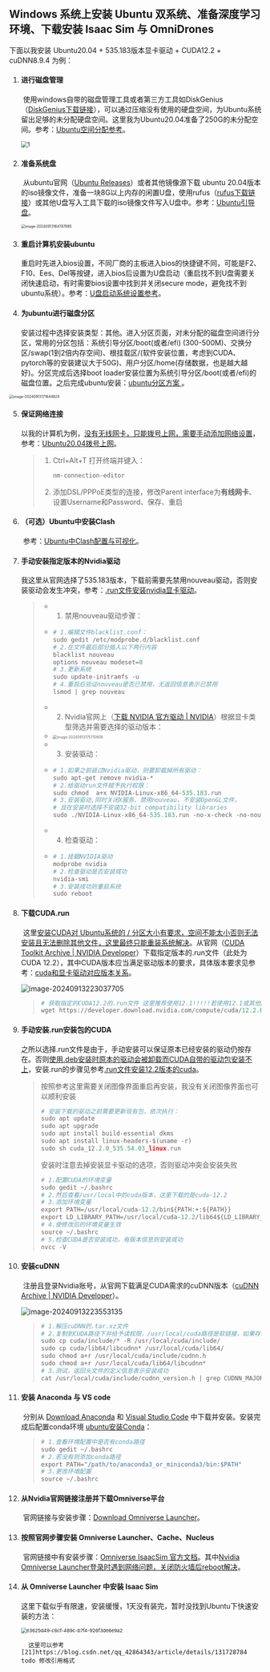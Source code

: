 ## Windows 系统上安装 Ubuntu 双系统、准备深度学习环境、下载安装 Isaac Sim 与 OmniDrones

下面以我安装 Ubuntu20.04 + 535.183版本显卡驱动 + CUDA12.2 + cuDNN8.9.4 为例：

1. #### **进行磁盘管理**

   ​		使用windows自带的磁盘管理工具或者第三方工具如DiskGenius（[DiskGenius下载链接][1]），可以通过压缩没有使用的硬盘空间，为Ubuntu系统留出足够的未分配硬盘空间。这里我为Ubuntu20.04准备了250G的未分配空间。参考：[Ubuntu空间分配参考][2]。

   <img src="pics/1.png" alt="1" style="zoom:80%;" />

2. #### **准备系统盘**

   ​		从ubuntu官网（[Ubuntu Releases][3]）或者其他镜像源下载 ubuntu 20.04版本的iso镜像文件，准备一块8G以上内存的闲置U盘，使用rufus（[rufus下载链接][4]）或其他U盘写入工具下载的iso镜像文件写入U盘中。参考：[Ubuntu引导盘][5]。

   <img src="pics/2.png" alt="image-20240913164747885" style="zoom:50%;" />

3. #### **重启计算机安装ubuntu**

   ​		重启时先进入bios设置，不同厂商的主板进入bios的快捷键不同，可能是F2、F10、Ees、Del等按键，进入bios后设置为U盘启动（重启找不到U盘需要关闭快速启动，有时需要bios设置中找到并关闭secure mode，避免找不到ubuntu系统）。参考：[U盘启动系统设置参考][6]。

4. #### **为ubuntu进行磁盘分区**

   ​		安装过程中选择安装类型：其他。进入分区页面，对未分配的磁盘空间进行分区，常用的分区包括：系统引导分区/boot(或者/efi) (300-500M)、交换分区/swap(1到2倍内存空间)、根挂载区/(软件安装位置，考虑到CUDA、pytorch等的安装建议大于50G)、用户分区/home(存储数据，也是越大越好)。分区完成后选择boot loader安装位置为系统引导分区/boot(或者/efi)的磁盘位置。之后完成ubuntu安装：[ubuntu分区方案 ][7]。

<img src="pics/3.png" alt="image-20240913171644824" style="zoom: 50%;" />

5. #### **保证网络连接**

   ​		以我的计算机为例，<u>没有无线网卡，只能拨号上网，需要手动添加网络设置</u>，参考：[Ubuntu20.04拨号上网][8]。

   > 1. Ctrl+Alt+T 打开终端并键入：
   >
   >    ```python
   >    nm-connection-editor
   >    ```
   >
   > 2. 添加DSL/PPPoE类型的连接，修改Parent interface为**有线网卡**、设置Username和Password、保存、重启

6. #### （可选）**Ubuntu中安装Clash**

   ​		参考：[Ubuntu中Clash配置与可视化][9]。

7. #### **手动安装指定版本的Nvidia驱动**

   ​		我这里从官网选择了535.183版本，下载前需要先禁用nouveau驱动，否则安装驱动会发生冲突，参考：[.run文件安装nvidia显卡驱动][10]。

   > - 1. 禁用nouveau驱动步骤：
   >
   > - ```python
   >   # 1.编辑文件blacklist.conf：
   >   sudo gedit /etc/modprobe.d/blacklist.conf	
   >   # 2.在文件最后部分插入以下两行内容
   >   blacklist nouveau
   >   options nouveau modeset=0
   >   # 3.更新系统
   >   sudo update-initramfs -u
   >   # 4.重启后验证nouveau是否已禁用，无返回信息表示已禁用
   >   lsmod | grep nouveau
   >   ```
   >
   > - 2. Nvidia官网上（[下载 NVIDIA 官方驱动 | NVIDIA][11]）根据显卡类型筛选并需要选择的驱动版本：
   >
   > - <img src="pics/4.png" alt="image-20240913175710808" style="zoom:50%;" />
   >
   > - 3. 安装驱动：
   >
   > - ```python
   >   # 1.如果之前装过Nvidia驱动，则要卸载掉所有驱动：
   >   sudo apt-get remove nvidia-*  
   >   # 2.给驱动run文件赋予执行权限：
   >   sudo chmod  a+x NVIDIA-Linux-x86_64-535.183.run
   >   # 3.安装驱动,同时关闭X服务、禁用nouveau、不安装OpenGL文件，
   >   # 且在安装时选择不安装32-bit compatibility libraries
   >   sudo ./NVIDIA-Linux-x86_64-535.183.run -no-x-check -no-nouveau-check -no-opengl-files 
   >   ```
   >
   > - 4. 检查驱动：
   >
   > - ```python
   >   # 1.挂载NVIDIA驱动
   >   modprobe nvidia
   >   # 2.检查驱动是否安装成功
   >   nvidia-smi
   >   # 3.安装成功则重启系统
   >   sudo reboot
   >   ```

8. #### **下载CUDA.run**

   ​		这里<u>安装CUDA对 Ubuntu系统的 / 分区大小有要求，空间不能太小否则无法安装且无法删除其他文件，这里最终只能重装系统解决</u>。从官网（[CUDA Toolkit Archive | NVIDIA Developer][12]）下载指定版本的.run文件（此处为CUDA 12.2），其中CUDA版本应当满足驱动版本的要求，具体版本要求见参考：[cuda和显卡驱动对应版本关系][13]。

   ![image-20240913223037705](pics/5.png)

   >```python
   ># 获取指定的CUDA12.2的.run文件 这里推荐使用12.1!!!!!若使用12.1或其他版本需要从官网找到run的下载步骤
   >wget https://developer.download.nvidia.com/compute/cuda/12.2.0/local_installers/cuda_12.2.0_535.54.03_linux.run 
   >```

9. #### **手动安装.run安装包的CUDA**

   ​		之所以选择.run文件是由于，手动安装可以保证原本已经安装的驱动仍按存在。否则<u>使用.deb安装时原本的驱动会被卸载而CUDA自带的驱动包安装不上</u>，安装.run的步骤见参考[.run文件安装12.2版本的cuda][14]。

   >按照参考这里需要关闭图像界面重启再安装，我没有关闭图像界面也可以顺利安装
   >
   >```python
   ># 安装下载的驱动之前需要更新现有包，依次执行：
   >sudo apt update
   >sudo apt upgrade
   >sudo apt install build-essential dkms
   >sudo apt install linux-headers-$(uname -r)
   >sudo sh cuda_12.2.0_535.54.03_linux.run
   >```
   >
   >安装时注意去掉安装显卡驱动的选项，否则驱动冲突会安装失败
   >
   >```python
   ># 1.配置CUDA的环境变量
   >sudo gedit ~/.bashrc
   ># 2.然后查看/usr/local中的cuda版本，这里下载的是cuda-12.2
   ># 3.添加环境变量
   >export PATH=/usr/local/cuda-12.2/bin${PATH:+:${PATH}}
   >export LD_LIBRARY_PATH=/usr/local/cuda-12.2/lib64${LD_LIBRARY_PATH:+:${LD_LIBRARY_PATH}}
   ># 4.使修改后的环境变量生效
   >source ~/.bashrc
   ># 5.检查CUDA是否安装成功，有版本信息则安装成功
   >nvcc -V
   >```

10. #### **安装cuDNN**

    ​		注册且登录Nvidia账号，从官网下载满足CUDA需求的cuDNN版本（[cuDNN Archive | NVIDIA Developer][15]）。

    ![image-20240913223553135](pics/6.png)

    >```python
    ># 1.解压cuDNN的.tar.xz文件
    ># 2.复制到CUDA路径下并给予读权限，/usr/local/cuda路径是软链接，如果存在多个cuda版本 可以指定为具体版本路径如/usr/local/cuda-12.1
    >sudo cp cuda/include/* -R /usr/local/cuda/include/ 
    >sudo cp cuda/lib64/libcudnn* /usr/local/cuda/lib64/ 
    >sudo chmod a+r /usr/local/cuda/include/cudnn.h 
    >sudo chmod a+r /usr/local/cuda/lib64/libcudnn*
    ># 3.测试，返回头文件的定义信息表示安装成功
    >cat /usr/local/cuda/include/cudnn_version.h | grep CUDNN_MAJOR -A 2
    >```

11. #### **安装 Anaconda 与 VS code**

    ​		分别从 [Download Anaconda][16] 和 [Visual Studio Code][17] 中下载并安装。安装完成后配置conda环境 [ubuntu安装Conda][18]：

    > ```python
    > # 1.查看环境配置中是否有conda路径
    > sudo gedit ~/.bashrc
    > # 2.若没有则添加conda路径
    > export PATH="/path/to/anaconda3_or_miniconda3/bin:$PATH"
    > # 3.更改环境配置
    > source ~/.bashrc
    > ```

12. #### **从Nvidia官网链接注册并下载Omniverse平台**

    ​		官网链接与安装步骤：[Download Omniverse Launcher][19]。

13. #### **按照官网步骤安装 Omniverse Launcher、Cache、Nucleus**

    ​		官网链接中有安装步骤：[Omniverse IsaacSim 官方文档][20]。其中<u>Nvidia Omniverse Launcher登录时遇到网络问题，关闭防火墙后reboot解决</u>。

14. #### **从 Omniverse Launcher 中安装 Isaac Sim** 

    ​		这里下载似乎有限速，安装缓慢，1天没有装完，暂时没找到Ubuntu下快速安装的方法：

    <img src="pics/7.png" alt="e3625d49-c6cf-489c-b7f4-926f3de6e9a2" style="zoom:67%;" />

          这里可以参考[21]https://blog.csdn.net/qq_42864343/article/details/131728784 todo 修改引用格式



[1]:https://www.diskgenius.com/	"DiskGenius下载链接"
[2]:https://blog.csdn.net/jy15246781299/article/details/133667186	"Ubuntu空间分配参考"
[3]:https://releases.ubuntu.com/	"Ubuntu Releases"
[4]:https://rufus.ie/downloads/	"rufus下载链接"
[5]:https://blog.csdn.net/jy15246781299/article/details/133667186	"Ubuntu引导盘"
[6]:https://blog.csdn.net/qq_42313591/article/details/136007211	"U盘启动系统设置参考"
[7]:https://blog.csdn.net/qq_35724582/article/details/125729026	"ubuntu分区方案"
[8]:https://www.cnblogs.com/FaithALL/p/13268058.html	"Ubuntu20.04拨号上网"
[9]:https://zhuanlan.zhihu.com/p/2852384493	"Ubuntu中Clash配置与可视化"
[10]:https://zhuanlan.zhihu.com/p/688305108	".run文件安装nvidia显卡驱动"
[11]:https://www.nvidia.cn/drivers/lookup/	"下载 NVIDIA 官方驱动 | NVIDIA"
[12]:https://developer.nvidia.com/cuda-toolkit-archive	"CUDA Toolkit Archive | NVIDIA Developer"
[13]:https://blog.csdn.net/FL1623863129/article/details/137070923	"cuda和显卡驱动对应版本关系"
[14]:https://blog.csdn.net/qq_42864343/article/details/131728784	".run文件安装12.2版本的cuda"
[15]:https://developer.nvidia.com/rdp/cudnn-archive	"cuDNN Archive | NVIDIA Developer"
[16]:https://www.anaconda.com/download/success	"Download Anaconda"
[17]:https://code.visualstudio.com/Download	"Visual Studio Code"
[18]:https://blog.csdn.net/marsjin/article/details/139806830	"ubuntu安装Conda"
[19]:https://www.nvidia.com/en-us/omniverse/download/	"Download Omniverse Launcher"
[20]:https://docs.omniverse.nvidia.com/isaacsim/latest/installation/install_workstation.html	"Omniverse IsaacSim 官方文档"
[21]:https://blog.csdn.net/sebrina111007/article/details/143231385	"包含Isaac Sim下载太慢解决方法"
